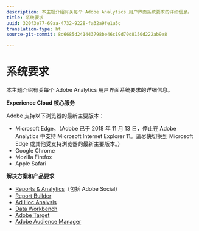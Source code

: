 ```yaml
---
description: 本主题介绍有关每个 Adobe Analytics 用户界面系统要求的详细信息。
title: 系统要求
uuid: 320f3e77-69aa-4732-9228-fa32a9fe1a5c
translation-type: ht
source-git-commit: 8d6685d241443798be46c19d70d8150d222ab9e8

---
```



# 系统要求

本主题介绍有关每个 Adobe Analytics 用户界面系统要求的详细信息。

**Experience Cloud 核心服务**

Adobe 支持以下浏览器的最新主要版本：

* Microsoft Edge。（Adobe 已于 2018 年 11 月 13 日，停止在 Adobe Analytics 中支持 Microsoft Internet Explorer 11。请尽快切换到 Microsoft Edge 或其他受支持浏览器的最新主要版本。）
* Google Chrome
* Mozilla Firefox
* Apple Safari

**解决方案和产品要求**

* [Reports &amp; Analytics](https://docs.adobe.com/content/help/zh-Hans/analytics/admin/admin-tools/server-side-forwarding/ssf-requirements.html)（包括 Adobe Social）
* [Report Builder](https://docs.adobe.com/content/help/zh-Hans/analytics/analyze/report-builder/report-builder-setup/system-requirements.html)
* [Ad Hoc Analysis](https://docs.adobe.com/content/help/zh-Hans/analytics/analyze/ad-hoc-analysis/c-getting-started.html)
* [Data Workbench](https://docs.adobe.com/content/help/zh-Hans/data-workbench/using/install/c-data-workbench-client-install.html)
* [Adobe Target](https://docs.adobe.com/content/help/zh-Hans/target/using/implement-target/before-implement/supported-browsers.html)
* [Adobe Audience Manager](https://docs.adobe.com/content/help/zh-Hans/audience-manager/user-guide/reference/supported-browsers.html)
